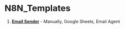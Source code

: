 # N8N_Templates

1. **[Email Sender](https://github.com/Ramla-Eman/N8N_Templates/blob/main/email_sender)** - Manually, Google Sheets, Email Agent
